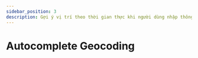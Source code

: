 ```yaml
---
sidebar_position: 3
description: Gợi ý vị trí theo thời gian thực khi người dùng nhập thông tin tìm kiếm.
---
```


# Autocomplete Geocoding